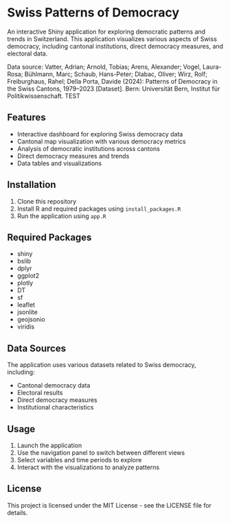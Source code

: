 # Swiss Patterns of Democracy

An interactive Shiny application for exploring democratic patterns and trends in Switzerland. This application visualizes various aspects of Swiss democracy, including cantonal institutions, direct democracy measures, and electoral data.

Data source: Vatter, Adrian; Arnold, Tobias; Arens, Alexander; Vogel, Laura-Rosa; Bühlmann, Marc; Schaub, Hans-Peter; Dlabac, Oliver; Wirz, Rolf; Freiburghaus, Rahel; Della Porta, Davide (2024): Patterns of Democracy in the Swiss Cantons, 1979–2023 [Dataset]. Bern: Universität Bern, Institut für Politikwissenschaft. TEST

## Features

- Interactive dashboard for exploring Swiss democracy data
- Cantonal map visualization with various democracy metrics
- Analysis of democratic institutions across cantons
- Direct democracy measures and trends
- Data tables and visualizations

## Installation

1. Clone this repository
2. Install R and required packages using `install_packages.R`
3. Run the application using `app.R`

## Required Packages

- shiny
- bslib
- dplyr
- ggplot2
- plotly
- DT
- sf
- leaflet
- jsonlite
- geojsonio
- viridis

## Data Sources

The application uses various datasets related to Swiss democracy, including:
- Cantonal democracy data
- Electoral results
- Direct democracy measures
- Institutional characteristics

## Usage

1. Launch the application
2. Use the navigation panel to switch between different views
3. Select variables and time periods to explore
4. Interact with the visualizations to analyze patterns

## License

This project is licensed under the MIT License - see the LICENSE file for details. 

